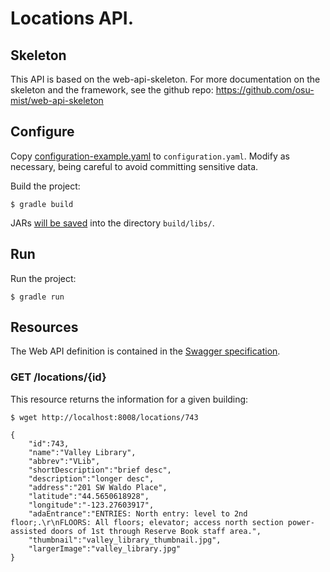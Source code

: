 # Locations API.


## Skeleton 

This API is based on the web-api-skeleton. For more documentation on the skeleton and the framework, see the github repo: https://github.com/osu-mist/web-api-skeleton

## Configure

Copy [configuration-example.yaml](configuration-example.yaml) to `configuration.yaml`. Modify as necessary, being careful to avoid committing sensitive data.


Build the project:

    $ gradle build

JARs [will be saved](https://github.com/johnrengelman/shadow#using-the-default-plugin-task) into the directory `build/libs/`.

## Run

Run the project:

    $ gradle run

## Resources

The Web API definition is contained in the [Swagger specification](swagger.yaml).

### GET /locations/{id}

This resource returns the information for a given building:

    $ wget http://localhost:8008/locations/743

    {
        "id":743,
        "name":"Valley Library",
        "abbrev":"VLib",
        "shortDescription":"brief desc",
        "description":"longer desc",
        "address":"201 SW Waldo Place",
        "latitude":"44.5650618928",
        "longitude":"-123.27603917",
        "adaEntrance":"ENTRIES: North entry: level to 2nd floor;.\r\nFLOORS: All floors; elevator; access north section power-assisted doors of 1st through Reserve Book staff area.",
        "thumbnail":"valley_library_thumbnail.jpg",
        "largerImage":"valley_library.jpg"
    }
